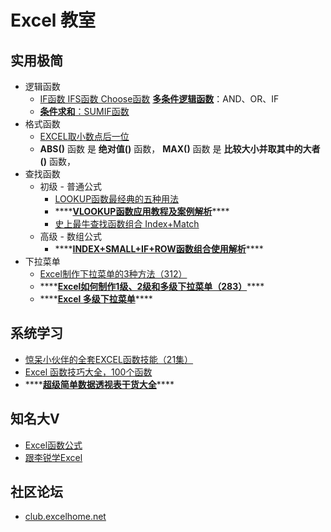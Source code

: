 # Excel 教室

## 实用极简

* 逻辑函数
  * [IF函数 IFS函数 Choose函数](https://zhuanlan.zhihu.com/p/51366759) [**多条件逻辑函数**](https://zhuanlan.zhihu.com/p/38326242)：AND、OR、IF
  * [**条件求和**：SUMIF函数](https://zhuanlan.zhihu.com/p/31465442)
* 格式函数
  * [EXCEL取小数点后一位](https://zhidao.baidu.com/question/27632380.html)
  * **ABS\(\)** 函数 是 **绝对值\(\)** 函数， **MAX\(\)** 函数 是 **比较大小并取其中的大者\(\)** 函数，
* 查找函数
  * 初级 - 普通公式
    * [LOOKUP函数最经典的五种用法](http://blog.sina.com.cn/s/blog_138899a8e0102wqwt.html)
    * \*\*\*\*[**VLOOKUP函数应用教程及案例解析**](https://zhuanlan.zhihu.com/p/21558236)\*\*\*\*
    * [史上最牛查找函数组合 Index+Match](https://www.sohu.com/a/334505538_825825)
  * 高级 - 数组公式
    * \*\*\*\*[**INDEX+SMALL+IF+ROW函数组合使用解析**](https://blog.csdn.net/mfkpie/article/details/26883061)\*\*\*\*
* 下拉菜单
  * [Excel制作下拉菜单的3种方法（312）](https://www.bilibili.com/video/BV1QJ411H7RW?from=search&seid=18024821708073264960)
  * \*\*\*\*[**Excel如何制作1级、2级和多级下拉菜单（283）**](https://www.bilibili.com/video/BV1UE411Z74D)\*\*\*\*
  * \*\*\*\*[**Excel 多级下拉菜单**](https://www.bilibili.com/video/BV1Qy4y1E7o9)\*\*\*\*

## 系统学习

* [惊呆小伙伴的全套EXCEL函数技能（21集）](https://www.bilibili.com/video/BV1Qt411176A?from=search&seid=15563621570772204367)
* [Excel 函数技巧大全，100个函数](https://www.bilibili.com/video/BV18T4y1P7fV?from=search&seid=15563621570772204367)
* \*\*\*\*[**超级简单数据透视表干货大全**](https://www.bilibili.com/video/BV1d4411j7ux)\*\*\*\*

## 知名大V

* [Excel函数公式](%20https://www.zhihu.com/people/TaoHelper_888)
* [跟李锐学Excel](https://www.zhihu.com/people/ExcelLiRui)

## 社区论坛

* [club.excelhome.net](http://club.excelhome.net/)

